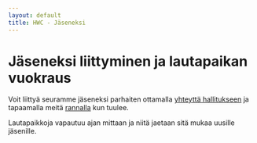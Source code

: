 ```yaml
---
layout: default
title: HWC - Jäseneksi
---
```

Jäseneksi liittyminen ja lautapaikan vuokraus
=============================================

Voit liittyä seuramme jäseneksi parhaiten ottamalla [yhteyttä hallitukseen](yhteystiedot.html) ja tapaamalla meitä [rannalla](ranta.html) kun tuulee.

Lautapaikkoja vapautuu ajan mittaan ja niitä jaetaan sitä mukaa uusille jäsenille.



